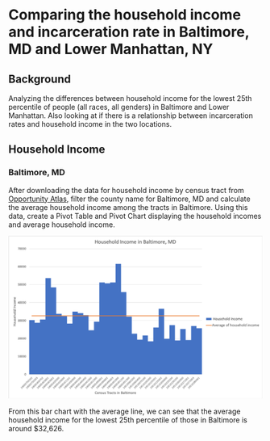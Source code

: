 # Comparing the household income and incarceration rate in Baltimore, MD and Lower Manhattan, NY
## Background
Analyzing the differences between household income for the lowest 25th percentile of people (all races, all genders) in Baltimore and Lower Manhattan. Also looking at if there is a relationship between incarceration rates and household income in the two locations. 

## Household Income
### Baltimore, MD
After downloading the data for household income by census tract from [Opportunity Atlas](https://www.opportunityatlas.org), filter the county name for Baltimore, MD and calculate the average household income among the tracts in Baltimore. Using this data, create a Pivot Table and Pivot Chart displaying the household incomes and average household income.

![alt_text](https://github.com/AndrealZhang/Comparing-baltimore-lower-manhattan-household-income-incarceration-rate/blob/master/Baltimore_Pivot.png)

From this bar chart with the average line, we can see that the average household income for the lowest 25th percentile of those in Baltimore is around $32,626. 
